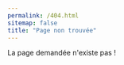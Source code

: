 ```yaml
---
permalink: /404.html
sitemap: false
title: "Page non trouvée"
---
```


La page demandée n'existe pas !
